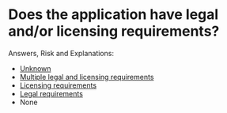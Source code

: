 # Does the application have legal and/or licensing requirements?

Answers, Risk and Explanations:

* [Unknown](./01-app-details/appdetq06/exp01.md)<div class="risk-box unknown"></div>
* [Multiple legal and licensing requirements](./01-app-details/appdetq06/exp02.md)<div class="risk-box high"></div>
* [Licensing requirements](./01-app-details/appdetq06/exp03.md)<div class="risk-box medium"></div>
* [Legal requirements](./01-app-details/appdetq06/exp04.md)<div class="risk-box medium"></div>
* None<div class="risk-box low"></div>
